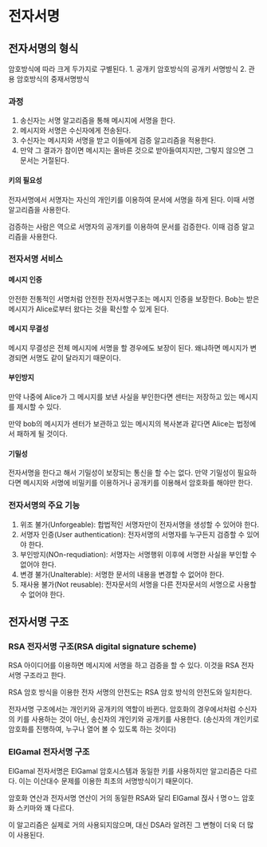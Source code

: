# 전자서명

## 전자서명의 형식

암호방식에 따라 크게 두가지로 구별된다. 1. 공개키 암호방식의 공개키 서명방식 2. 관용 암호방식의 중재서명방식

### 과정

1. 송신자는 서명 알고리즘을 통해 메시지에 서명을 한다.
2. 메시지와 서명은 수신자에게 전송된다.
3. 수신자는 메시지와 서명을 받고 이들에게 검증 알고리즘을 적용한다.
4. 만약 그 결과가 참이면 메시지는 올바른 것으로 받아들여지지만, 그렇지 않으면 그 문서는 거절된다.

#### 키의 필요성

전자서명에서 서명자는 자신의 개인키를 이용하여 문서에 서명을 하게 된다. 이때 서명 알고리즘을 사용한다.

검증하는 사람은 역으로 서명자의 공개키를 이용하여 문서를 검증한다. 이때 검증 알고리즘을 사용한다.

### 전자서명 서비스

#### 메시지 인증

안전한 전통적인 서명처럼 안전한 전자서명구조는 메시지 인증을 보장한다. Bob는 받은 메시지가 Alice로부터 왔다는 것을 확신할 수 있게 된다.

#### 메시지 무결성

메시지 무결성은 전체 메시지에 서명을 할 경우에도 보장이 된다. 왜냐하면 메시지가 변경되면 서명도 같이 달라지기 때문이다.

#### 부인방지

만약 나중에 Alice가 그 메시지를 보낸 사실을 부인한다면 센터는 저장하고 있는 메시지를 제시할 수 있다.

만약 bob의 메시지가 센터가 보관하고 있는 메시지의 복사본과 같다면 Alice는 법정에서 패하게 될 것이다.

#### 기밀성

전자서명을 한다고 해서 기밀성이 보장되는 통신을 할 수는 없다. 만약 기밀성이 필요하다면 메시지와 서명에 비밀키를 이용하거나 공개키를 이용해서 암호화를 해야만 한다.

### 전자서명의 주요 기능

1. 위조 불가\(Unforgeable\): 합법적인 서명자만이 전자서명을 생성할 수 있어야 한다.
2. 서명자 인증\(User authentication\): 전자서명의 서명자를 누구든지 검증할 수 있어야 한다.
3. 부인방지\(NOn-requdiation\): 서명자는 서명행위 이후에 서명한 사실을 부인할 수 없어야 한다.
4. 변경 불가\(Unalterable\): 서명한 문서의 내용을 변경할 수 없어야 한다.
5. 재사용 불가\(Not reusable\): 전자문서의 서명을 다른 전자문서의 서명으로 사용할 수 없어야 한다.

## 전자서명 구조

### RSA 전자서명 구조\(RSA digital signature scheme\)

RSA 아이디어를 이용하면 메시지에 서명을 하고 검증을 할 수 있다. 이것을 RSA 전자서명 구조라고 한다.

RSA 암호 방식을 이용한 전자 서명의 안전도는 RSA 암호 방식의 안전도와 일치한다.

전자서명 구조에서는 개인키와 공개키의 역할이 바뀐다. 암호화의 경우에서처럼 수신자의 키를 사용하는 것이 아닌, 송신자의 개인키와 공개키를 사용한다. \(송신자의 개인키로 암호화를 진행하여, 누구나 열어 볼 수 있도록 하는 것이다\)

### ElGamal 전자서명 구조

ElGamal 전자서명은 ElGamal 암호시스템과 동일한 키를 사용하지만 알고리즘은 다르다. 이는 이산대수 문제를 이용한 최초의 서명방식이기 때문이다.

암호화 연산과 전자서명 연산이 거의 동일한 RSA와 달리 ElGamal 젅사ㅓ명ㅇ느 암호화 스키마와 꽤 다르다.

이 알고리즘은 실제로 거의 사용되지않으며, 대신 DSA라 알려진 그 변형이 더욱 더 많이 사용된다.

